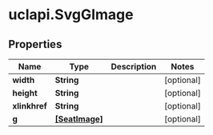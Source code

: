 # uclapi.SvgGImage

## Properties

Name | Type | Description | Notes
------------ | ------------- | ------------- | -------------
**width** | **String** |  | [optional] 
**height** | **String** |  | [optional] 
**xlinkhref** | **String** |  | [optional] 
**g** | [**[SeatImage]**](SeatImage.md) |  | [optional] 



